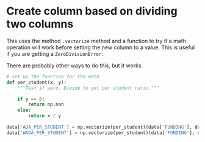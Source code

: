 # Create column based on dividing two columns

This uses the method `.vectorize` method and a function to try if a math operation will work before setting the new column to a value. This is useful if you are getting a `ZeroDivisionError`.

There are probably other ways to do this, but it works.

``` python
# set up the function for the math
def per_student(x, y):
    """Test if zero. Divide to get per student ratio."""

    if y == 0:
        return np.nan
    else:
        return x / y
    
data['ADA_PER_STUDENT'] = np.vectorize(per_student)(data['FUNDING'], data['ADA'])
data['WADA_PER_STUDENT'] = np.vectorize(per_student)(data['FUNDING'], data['WADA'])
```
